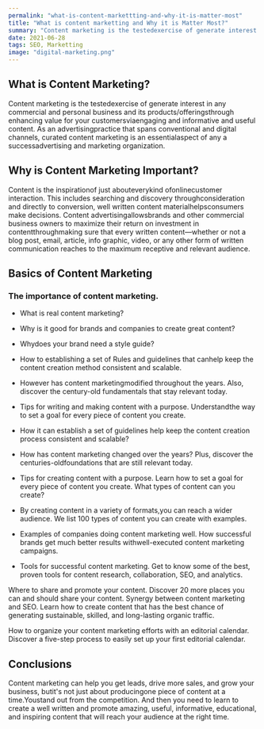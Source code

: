 ```yaml
---
permalink: "what-is-content-markettting-and-why-it-is-matter-most"
title: "What is content marketting and Why it is Matter Most?"
summary: "Content marketing is the testedexercise of generate interest in any commercial and personal business and its products/offeringsthrough enhancing value for your customersviaengaging and informative and useful content."
date: 2021-06-28
tags: SEO, Marketting
image: "digital-marketing.png"
---
```


## What is Content Marketing?

Content marketing is the testedexercise of generate interest in any commercial and personal business and its products/offeringsthrough enhancing value for your customersviaengaging and informative and useful content. As an advertisingpractice that spans conventional and digital channels, curated content marketing is an essentialaspect of any a successadvertising and marketing organization.

## Why is Content Marketing Important?

Content is the inspirationof just abouteverykind ofonlinecustomer interaction. This includes searching and discovery throughconsideration and directly to conversion, well written content materialhelpsconsumers make decisions. Content advertisingallowsbrands and other commercial business owners to maximize their return on investment in contentthroughmaking sure that every written content—whether or not a blog post, email, article, info graphic, video, or any other form of written communication reaches to the maximum receptive and relevant audience.

## Basics of Content Marketing

### The importance of content marketing.

- What is real content marketing?

- Why is it good for brands and companies to create great content?

- Whydoes your brand need a style guide?

- How to establishing a set of Rules and guidelines that canhelp keep the content creation method consistent and scalable.

- However has content marketingmodified throughout the years. Also, discover the century-old fundamentals that stay relevant today.

- Tips for writing and making content with a purpose. Understandthe way to set a goal for every piece of content you create.

- How it can establish a set of guidelines help keep the content creation process consistent and scalable?

- How has content marketing changed over the years? Plus, discover the centuries-oldfoundations that are still relevant today.

- Tips for creating content with a purpose. Learn how to set a goal for every piece of content you create. What types of content can you create?

- By creating content in a variety of formats,you can reach a wider audience. We list 100 types of content you can create with examples.

- Examples of companies doing content marketing well. How successful brands get much better results withwell-executed content marketing campaigns.

- Tools for successful content marketing. Get to know some of the best, proven tools for content research, collaboration, SEO, and analytics.

Where to share and promote your content. Discover 20 more places you can and should share your content. Synergy between content marketing and SEO. Learn how to create content that has the best chance of generating sustainable, skilled, and long-lasting organic traffic.

How to organize your content marketing efforts with an editorial calendar. Discover a five-step process to easily set up your first editorial calendar.

## Conclusions

Content marketing can help you get leads, drive more sales, and grow your business, butit&#39;s not just about producingone piece of content at a time.Youstand out from the competition. And then you need to learn to create a well written and promote amazing, useful, informative, educational, and inspiring content that will reach your audience at the right time.
